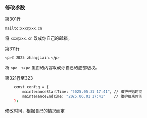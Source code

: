 


### 修改参数

第301行

```bash
mailto:xxx@xxx.cn
```

将 `xxx@xxx.cn` 改成你自己的邮箱。

第311行

```bash
<p>© 2025 zhangjiain.</p>
```

将 `<p>  </p>` 里面的内容改成你自己的底部版权。

第321行至323

```bash
    const config = {
        maintenanceStartTime: "2025.05.31 17:41", // 维护开始时间
        maintenanceEndTime: "2025.06.01 17:41"    // 维护结束时间
    };
```

修改时间，根据自己的情况而定
